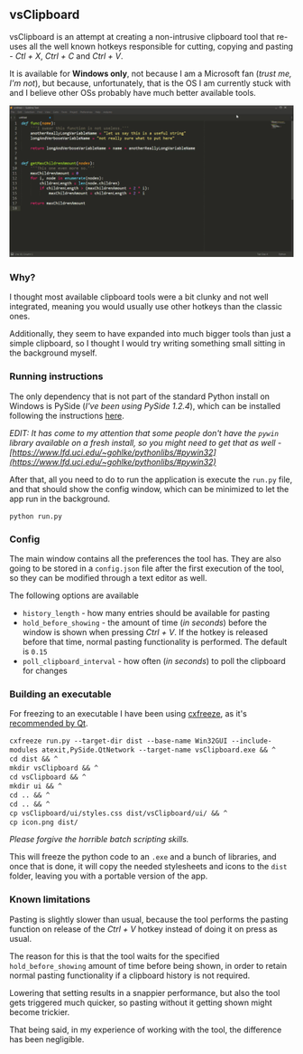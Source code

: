 ## vsClipboard
vsClipboard is an attempt at creating a non-intrusive clipboard tool that re-uses all the well known hotkeys responsible for cutting, copying and pasting - *Ctl + X*, *Ctrl + C* and *Ctrl + V*.

It is available for **Windows only**, not because I am a Microsoft fan (*trust me, I'm not*), but because, unfortunately, that is the OS I am currently stuck with and I believe other OSs probably have much better available tools.

![vsClipboard demo](demo.gif)

### Why?
I thought most available clipboard tools were a bit clunky and not well integrated, meaning you would usually use other hotkeys than the classic ones. 

Additionally, they seem to have expanded into much bigger tools than just a simple clipboard, so I thought I would try writing something small sitting in the background myself.

### Running instructions
The only dependency that is not part of the standard Python install on Windows is PySide (*I've been using PySide 1.2.4*), which can be installed following the instructions [here](https://pypi.org/project/PySide/).

*EDIT: It has come to my attention that some people don't have the `pywin` library available on a fresh install, so you might need to get that as well - [https://www.lfd.uci.edu/~gohlke/pythonlibs/#pywin32](https://www.lfd.uci.edu/~gohlke/pythonlibs/#pywin32)*

After that, all you need to do to run the application is execute the `run.py` file, and that should show the config window, which can be minimized to let the app run in the background.

```
python run.py
```

### Config
The main window contains all the preferences the tool has. They are also going to be stored in a `config.json` file after the first execution of the tool, so they can be modified through a text editor as well.

The following options are available

- `history_length` - how many entries should be available for pasting
- `hold_before_showing` - the amount of time (*in seconds*) before the window is shown when pressing *Ctrl + V*. If the hotkey is released before that time, normal pasting functionality is performed. The default is `0.15`
- `poll_clipboard_interval` - how often (*in seconds*) to poll the clipboard for changes

### Building an executable
For freezing to an executable I have been using [cxfreeze](https://anthony-tuininga.github.io/cx_Freeze/), as it's [recommended by Qt](https://wiki.qt.io/Packaging_PySide_applications_on_Windows).

```
cxfreeze run.py --target-dir dist --base-name Win32GUI --include-modules atexit,PySide.QtNetwork --target-name vsClipboard.exe && ^
cd dist && ^
mkdir vsClipboard && ^
cd vsClipboard && ^
mkdir ui && ^
cd .. && ^
cd .. && ^
cp vsClipboard/ui/styles.css dist/vsClipboard/ui/ && ^
cp icon.png dist/
```

*Please forgive the horrible batch scripting skills.*

This will freeze the python code to an `.exe` and a bunch of libraries, and once that is done, it will copy the needed stylesheets and icons to the `dist` folder, leaving you with a portable version of the app.

### Known limitations
Pasting is slightly slower than usual, because the tool performs the pasting function on release of the *Ctrl + V* hotkey instead of doing it on press as usual.

The reason for this is that the tool waits for the specified `hold_before_showing` amount of time before being shown, in order to retain normal pasting functionality if a clipboard history is not required.

Lowering that setting results in a snappier performance, but also the tool gets triggered much quicker, so pasting without it getting shown might become trickier.

That being said, in my experience of working with the tool, the difference has been negligible.